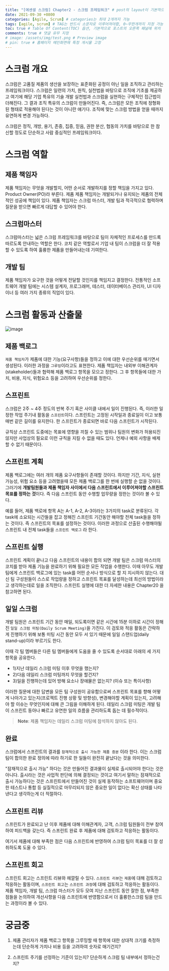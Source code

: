 ```yaml
---
title: "[에센셜 스크럼] Chapter2 - 스크럼 프레임워크" # post의 layout이 기본적으로 post로 설정되어있어서 Front Matter에 따로 layout변수를 만들어 주지 않아도 됨
date: 2021-09-30 +0800
categories: [Agile, Scrum] # categories는 최대 2개까지 가능
tags: [agile, scrum] # TAG는 반드시 소문자로 이루어져야함, 0~무한개까지 지정 가능
toc: true # Table Of Content(TOC) 옵션, 기본적으로 포스트의 오른쪽 패널에 위치
comments: true # 댓글 유무 지정
# image: /assets/img/test.png # Preview image
# pin: true # 홈페이지 메인화면에 특정 게시물 고정
---
```


# 스크럼 개요
스크럼은 고품질 제품의 생산을 보장하는 표준화된 공정이 아닌 일을 조직하고 관리하는 프레임워크이다. 스크럼은 일련의 가치, 원칙, 실천법을 바탕으로 조직에 기초를 제공하고 여기에 해당 기업 특유의 기술 개발 실천법과 스크럼을 실현하는 구체적인 접근법이 더해진다. 그 결과 조직 특유의 스크럼이 만들어진다. 즉, 스크럼은 모든 조직에 정형화된 형태로 적용해야 된다는 것이 아니란 얘기다. 조직에 맞는 스크럼 방법을 얻을 때까지 유연하게 변경 가능하다.

스크럼은 정직, 개방, 용기, 존중, 집중, 믿음, 권한 분산, 협동의 가치를 바탕으로 한 참신할 정도로 단순하고 사람 중심적인 프레임워크이다.

# 스크럼 역할
## 제품 책임자
제품 책임자는 무엇을 개발할지, 어떤 순서로 개발하지를 정할 책임을 가지고 있다. Product Owner(PO)라 부른다.
제품 제품 책임자는 개발되거나 유지되는 제품의 전체적인 성공에 책임이 있다. 제품 책임자는 스크럼 마스터, 개발 팀과 적극적으로 협력하며 질문을 받으면 빠르게 대답할 수 있어야 한다.

## 스크럼마스터
스크럼마스터는 넓은 스크럼 프레임워크를 바탕으로 팀이 자체적인 프로세스를 만드록 따르도록 안내하는 역할은 한다.
코치 같은 역할로서 기업 내 팀이 스크럼을 더 잘 적용할 수 있도록 하여 훌륭한 제품을 만들어내는데 기여한다.

## 개발 팀
제품 책임자가 요구한 것을 어떻게 전달할 것인지를 책임지고 결정한다. 전통적인 소프트웨어 개발 팀에는 시스템 설계자, 프로그래머, 테스터, 데이터베이스 관리자, UI 디자이너 등 여러 가지 종류의 직업이 있다.

# 스크럼 활동과 산출물
![image](https://user-images.githubusercontent.com/44339530/135370229-9424402b-f54b-4e5b-a112-f09dcc480f99.png)

## 제품 백로그
`제품 책임자`가 제품에 대한 기능(요구사항)들을 정하고 이에 대한 우선순위를 매기면서 생성된다. 이러한 과정을 `그루밍`이라고도 표현한다. 제품 책임자는 내외부 이해관계자(stakeholder)들과 협력해 제품 백로그 항목을 모으고 정한다. 그 후 항목들에 대한 가치, 비용, 지식, 위험요소 등을 고려하여 우선순위를 정한다.

## 스프린트
스크럼은 2주 ~ 4주 정도의 반복 주기 혹은 사이클 내에서 일이 진행된다. 즉, 이러한 일정한 작업 주기내 활동을 `스프린트`이다. 스프린트는 고정된 시작일과 종료일이 이고 보통 매번 같은 길이를 유지한다. 한 스프린트가 종료되면 바로 다음 스프린트가 시작된다.

규칙상 스프린트 도중에는 목표에 영향을 끼칠 수 있는 범위나 팀원의 변화가 허용되진 않지만 사업상의 필요로 이런 규칙을 지킬 수 없을 때도 있다. 언제나 예외 사항을 배제할 수 없기 때문이다.

## 스프린트 계획
제품 백로그에는 여러 개의 제품 요구사항들이 존재할 것이다. 하지만 기간, 지식, 실현 가능성, 위험 요소 등을 고려했을때 모든 제품 백로그를 한 번에 실행할 순 없을 것이다. 그러기에 <b>개발팀원들과 제품 책임자 사이에서 다음 스프린트에서 이루어져야할 스프린트 목표를 정하는 것</b>이다. 즉 다음 스프린트 동안 수행할 업무량을 정한는 것이라 볼 수 있다.

예를 들어, 제품 백로에 항목 A는 A-1, A-2, A-3이라는 3가지의 task로 분류된다. 각 task에 소요되는 시간들을 잡고 정해진 스프린트 기간동안 해야할 전체 task들을 정하는 것이다. 즉 스프린트의 목표를 설정하는 것이다. 이러한 과정으로 산출된 수행해야될 스프린트 내 전체 task들을 `스프린트 백로그` 라 한다.

## 스프린트 실행
스프린트 계획이 끝나고 다음 스프린트의 내용이 합의 되면 개발 팀은 스크럼 마스터의 코치를 받아 제품 기능을 완료하기 위해 필요한 모든 작업을 수행한다. 이때 아무도 개발 팀에게 스프린트 백로그에 있는 task를 어떤 순서나 방식으로 할 지 지시하지 않는다. 대신 팀 구성원들이 스스로 작업량을 정하고 스프린트 목표를 달성하는데 최선의 방법이라고 생각하는데로 일을 조직한다. 스프린트 실행에 대한 더 자세한 내용은 Chapter20 을 참고하면 된다.

## 일일 스크럼
개발 팀원은 스프린트 기간 동안 매일, 되도록이면 같은 시간에 15분 이하로 시간이 정해진 `일일 스크럼 미팅(Daily Scrum Meeting)`을 가진다. 이 검토와 적응 활동은 간략하게 진행하기 위해 보통 미팅 시간 동안 모두 서 있기 때문에 일일 스탠드업(daily stand-up)이라 부르기도 한다.

이때 각 팀 멤버들은 다른 팀 멤버들에게 도움을 줄 수 있도록 순서대로 아래의 세 가지 항목을 공유한다.

- 1)지난 데일리 스크럼 미팅 이후 무엇을 했는지?
- 2)다음 데일리 스크럼 미팅까지 무엇을 할건지?
- 3)일을 진행하는데 있어 방해 요소나 장애물은 없는지? (이슈 또는 특이사항)

이러한 질문에 대한 답변을 모든 팀 구성원이 공유함으로써 스프린트 목표를 향해 어떻게 나아가고 있는지(프로젝트 진행 상황 및 방향성), 변경해야할 계획이 있는지, 고려해야 할 이슈는 무엇인지에 대해 큰 그림을 이해하게 된다. 데일리 스크럼 미팅은 개발 팀이 스프린트 동아나 빠르고 유연한 일의 흐름을 관리하도록 돕는 데 필수적이다.

> **Note**: 제품 책임자는 데일리 스크럼 미팅에 참석하지 않아도 된다.

## 완료
스크럼에서 스프린트의 결과를 `잠재적으로 출시 가능한 제품 증분` 이라 한다. 이는 스크럼 팀이 합의한 완료 정의에 따라 하기로 한 일들이 완전히 끝났다는 것을 의미한다.

"잠재적으로 출시 가능" 하다는 것은 만들어진 결과물이 실제로 출시되어야 한다는 것은 아니다. 출시라는 것은 사업적 판단에 의해 결정되는 것이고 여기서 말하는 잠재적으로 출시 가능하다는 것은 스프린트에서 만들어진 것이 실제 동작하는 소프트웨어이며 중요한 테스트나 통합 등 실질적으로 마무리되지 않은 중요한 일이 없다는 확신 상태를 나타낸다고 생각하는게 더 적절하다.

## 스프린트 리뷰
스프린트가 완료되고 난 이후 제품에 대해 이해관계자, 고객, 스크럼 팀원들이 전부 참여하여 피드백을 갖는다. 즉 스프린트 완료 후 제품에 대해 검토하고 적응하는 활동이다.

여기서 제품에 대해 부족한 점은 다음 스프린트에 반영하여 스크럼 팀이 목표를 더 잘 성취하도록 도울 수 있다.

## 스프린트 회고
스프린트 회고는 스프린트 리뷰와 헤깔릴 수 있다. `스프린트 리뷰`는 `제품`에 대해 검토하고 적응하는 활동이며, `스프린트 회고`는 `스프린트 과정`에 대해 검토하고 적응하는 활동이다. 제품 책임자, 개발 팀, 스크럼 마스터가 모두 모여 지난 스프린트 동안 잘한 점, 부족한 점들을 논의하여 개선사항을 다음 스프린트에 반영함으로서 더 훌륭한스크럼 팀을 만드는 과정이라 볼 수 있다.

# 궁금중
1) 제품 관리자가 제품 백로그 항목을 그루밍할 때 항목에 대한 상대적 크기를 측정하는데 단순하게 가치나 비용 등을 고려하여 숫자로 매기건지?

2) 스프린트 주기를 선정하는 기준이 있는지? 단순하게 스크럼 팀 내부에서 정하는건지?
